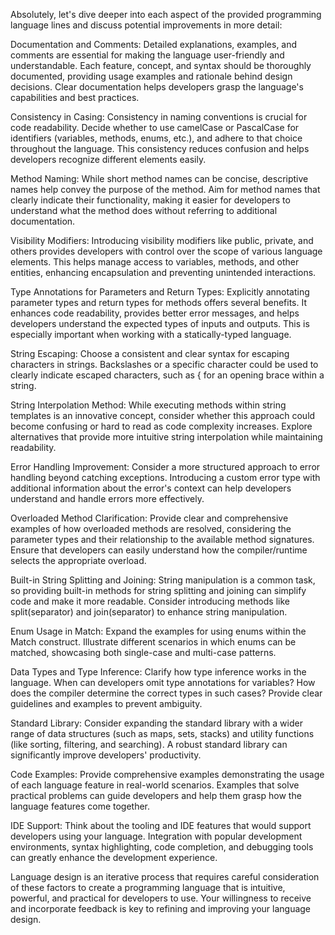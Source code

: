 Absolutely, let's dive deeper into each aspect of the provided programming language lines and discuss potential improvements in more detail:

Documentation and Comments:
Detailed explanations, examples, and comments are essential for making the language user-friendly and understandable. Each feature, concept, and syntax should be thoroughly documented, providing usage examples and rationale behind design decisions. Clear documentation helps developers grasp the language's capabilities and best practices.

Consistency in Casing:
Consistency in naming conventions is crucial for code readability. Decide whether to use camelCase or PascalCase for identifiers (variables, methods, enums, etc.), and adhere to that choice throughout the language. This consistency reduces confusion and helps developers recognize different elements easily.

Method Naming:
While short method names can be concise, descriptive names help convey the purpose of the method. Aim for method names that clearly indicate their functionality, making it easier for developers to understand what the method does without referring to additional documentation.

Visibility Modifiers:
Introducing visibility modifiers like public, private, and others provides developers with control over the scope of various language elements. This helps manage access to variables, methods, and other entities, enhancing encapsulation and preventing unintended interactions.

Type Annotations for Parameters and Return Types:
Explicitly annotating parameter types and return types for methods offers several benefits. It enhances code readability, provides better error messages, and helps developers understand the expected types of inputs and outputs. This is especially important when working with a statically-typed language.

String Escaping:
Choose a consistent and clear syntax for escaping characters in strings. Backslashes or a specific character could be used to clearly indicate escaped characters, such as \{ for an opening brace within a string.

String Interpolation Method:
While executing methods within string templates is an innovative concept, consider whether this approach could become confusing or hard to read as code complexity increases. Explore alternatives that provide more intuitive string interpolation while maintaining readability.

Error Handling Improvement:
Consider a more structured approach to error handling beyond catching exceptions. Introducing a custom error type with additional information about the error's context can help developers understand and handle errors more effectively.

Overloaded Method Clarification:
Provide clear and comprehensive examples of how overloaded methods are resolved, considering the parameter types and their relationship to the available method signatures. Ensure that developers can easily understand how the compiler/runtime selects the appropriate overload.

Built-in String Splitting and Joining:
String manipulation is a common task, so providing built-in methods for string splitting and joining can simplify code and make it more readable. Consider introducing methods like split(separator) and join(separator) to enhance string manipulation.

Enum Usage in Match:
Expand the examples for using enums within the Match construct. Illustrate different scenarios in which enums can be matched, showcasing both single-case and multi-case patterns.

Data Types and Type Inference:
Clarify how type inference works in the language. When can developers omit type annotations for variables? How does the compiler determine the correct types in such cases? Provide clear guidelines and examples to prevent ambiguity.

Standard Library:
Consider expanding the standard library with a wider range of data structures (such as maps, sets, stacks) and utility functions (like sorting, filtering, and searching). A robust standard library can significantly improve developers' productivity.

Code Examples:
Provide comprehensive examples demonstrating the usage of each language feature in real-world scenarios. Examples that solve practical problems can guide developers and help them grasp how the language features come together.

IDE Support:
Think about the tooling and IDE features that would support developers using your language. Integration with popular development environments, syntax highlighting, code completion, and debugging tools can greatly enhance the development experience.

Language design is an iterative process that requires careful consideration of these factors to create a programming language that is intuitive, powerful, and practical for developers to use. Your willingness to receive and incorporate feedback is key to refining and improving your language design.
